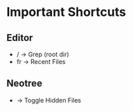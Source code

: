 # Important Shortcuts

## Editor
- <leader>/ -> Grep (root dir)
- <leader>fr -> Recent Files 

## Neotree
- <s-h> -> Toggle Hidden Files
